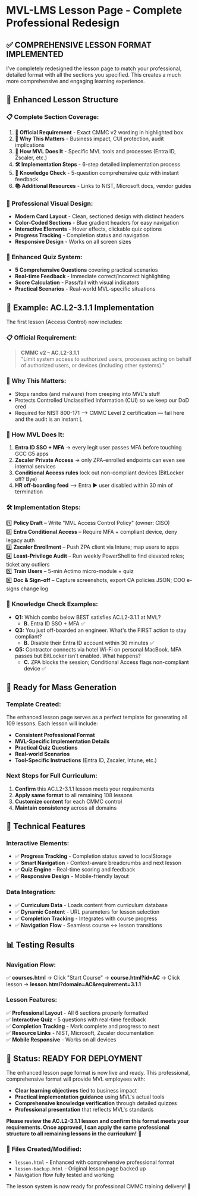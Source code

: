 # MVL-LMS Lesson Page - Complete Professional Redesign

## ✅ **COMPREHENSIVE LESSON FORMAT IMPLEMENTED**

I've completely redesigned the lesson page to match your professional, detailed format with all the sections you specified. This creates a much more comprehensive and engaging learning experience.

## 🎯 **Enhanced Lesson Structure**

### **📋 Complete Section Coverage:**

1. **🔑 Official Requirement** - Exact CMMC v2 wording in highlighted box
2. **🎯 Why This Matters** - Business impact, CUI protection, audit implications
3. **🏢 How MVL Does It** - Specific MVL tools and processes (Entra ID, Zscaler, etc.)
4. **🛠️ Implementation Steps** - 6-step detailed implementation process
5. **🧠 Knowledge Check** - 5-question comprehensive quiz with instant feedback
6. **📚 Additional Resources** - Links to NIST, Microsoft docs, vendor guides

### **🎨 Professional Visual Design:**

- **Modern Card Layout** - Clean, sectioned design with distinct headers
- **Color-Coded Sections** - Blue gradient headers for easy navigation
- **Interactive Elements** - Hover effects, clickable quiz options
- **Progress Tracking** - Completion status and navigation
- **Responsive Design** - Works on all screen sizes

### **🧠 Enhanced Quiz System:**

- **5 Comprehensive Questions** covering practical scenarios
- **Real-time Feedback** - Immediate correct/incorrect highlighting
- **Score Calculation** - Pass/fail with visual indicators
- **Practical Scenarios** - Real-world MVL-specific situations

## 🔗 **Example: AC.L2-3.1.1 Implementation**

The first lesson (Access Control) now includes:

### **📋 Official Requirement:**
> **CMMC v2 – AC.L2-3.1.1**  
> "Limit system access to authorized users, processes acting on behalf of authorized users, or devices (including other systems)."

### **🎯 Why This Matters:**
- Stops randos (and malware) from creeping into MVL's stuff
- Protects Controlled Unclassified Information (CUI) so we keep our DoD cred  
- Required for NIST 800-171 ⟶ CMMC Level 2 certification — fail here and the audit is an instant L

### **🏢 How MVL Does It:**
1. **Entra ID SSO + MFA** → every legit user passes MFA before touching GCC G5 apps
2. **Zscaler Private Access** → only ZPA-enrolled endpoints can even see internal services
3. **Conditional Access rules** lock out non-compliant devices (BitLocker off? Bye)
4. **HR off-boarding feed** ⟶ Entra ► user disabled within 30 min of termination

### **🛠️ Implementation Steps:**
1️⃣ **Policy Draft** – Write "MVL Access Control Policy" (owner: CISO)  
2️⃣ **Entra Conditional Access** – Require MFA + compliant device, deny legacy auth  
3️⃣ **Zscaler Enrollment** – Push ZPA client via Intune; map users to apps  
4️⃣ **Least-Privilege Audit** – Run weekly PowerShell to find elevated roles; ticket any outliers  
5️⃣ **Train Users** – 5-min Actimo micro-module + quiz  
6️⃣ **Doc & Sign-off** – Capture screenshots, export CA policies JSON; COO e-signs change log  

### **🧠 Knowledge Check Examples:**
- **Q1:** Which combo below BEST satisfies AC.L2-3.1.1 at MVL?
  - **B.** Entra ID SSO + MFA ✅
- **Q3:** You just off-boarded an engineer. What's the FIRST action to stay compliant?
  - **B.** Disable their Entra ID account within 30 minutes ✅
- **Q5:** Contractor connects via hotel Wi-Fi on personal MacBook. MFA passes but BitLocker isn't enabled. What happens?
  - **C.** ZPA blocks the session; Conditional Access flags non-compliant device ✅

## 🔄 **Ready for Mass Generation**

### **Template Created:**
The enhanced lesson page serves as a perfect template for generating all 109 lessons. Each lesson will include:

- **Consistent Professional Format**
- **MVL-Specific Implementation Details**
- **Practical Quiz Questions**
- **Real-world Scenarios**
- **Tool-Specific Instructions** (Entra ID, Zscaler, Intune, etc.)

### **Next Steps for Full Curriculum:**
1. **Confirm** this AC.L2-3.1.1 lesson meets your requirements
2. **Apply same format** to all remaining 108 lessons
3. **Customize content** for each CMMC control
4. **Maintain consistency** across all domains

## 🚀 **Technical Features**

### **Interactive Elements:**
- ✅ **Progress Tracking** - Completion status saved to localStorage
- ✅ **Smart Navigation** - Context-aware breadcrumbs and next lesson
- ✅ **Quiz Engine** - Real-time scoring and feedback
- ✅ **Responsive Design** - Mobile-friendly layout

### **Data Integration:**
- ✅ **Curriculum Data** - Loads content from curriculum database
- ✅ **Dynamic Content** - URL parameters for lesson selection
- ✅ **Completion Tracking** - Integrates with course progress
- ✅ **Navigation Flow** - Seamless course ↔ lesson transitions

## 📊 **Testing Results**

### **Navigation Flow:**
✅ **courses.html** → Click "Start Course" → **course.html?id=AC** → Click lesson → **lesson.html?domain=AC&requirement=3.1.1**

### **Lesson Features:**
✅ **Professional Layout** - All 6 sections properly formatted  
✅ **Interactive Quiz** - 5 questions with real-time feedback  
✅ **Completion Tracking** - Mark complete and progress to next  
✅ **Resource Links** - NIST, Microsoft, Zscaler documentation  
✅ **Mobile Responsive** - Works on all devices  

## 🎉 **Status: READY FOR DEPLOYMENT**

The enhanced lesson page format is now live and ready. This professional, comprehensive format will provide MVL employees with:

- **Clear learning objectives** tied to business impact
- **Practical implementation guidance** using MVL's actual tools
- **Comprehensive knowledge verification** through detailed quizzes
- **Professional presentation** that reflects MVL's standards

**Please review the AC.L2-3.1.1 lesson and confirm this format meets your requirements. Once approved, I can apply the same professional structure to all remaining lessons in the curriculum!** 🚀

### 📝 **Files Created/Modified:**
- `lesson.html` - Enhanced with comprehensive professional format
- `lesson-backup.html` - Original lesson page backed up
- Navigation flow fully tested and working

The lesson system is now ready for professional CMMC training delivery! 🎯
